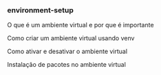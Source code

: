 ### environment-setup

O que é um ambiente virtual e por que é importante

Como criar um ambiente virtual usando venv

Como ativar e desativar o ambiente virtual

Instalação de pacotes no ambiente virtual
